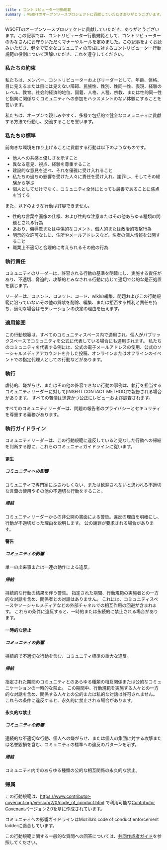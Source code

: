 ```yaml
---
title : コントリビューター行動規範
summary : WSOFTのオープンソースプロジェクトに貢献していただきありがとうございます。この記事をよくお読みいただき、健全で安全なコミュニティの実現にご協力ください。
---
```

WSOFTのオープンソースプロジェクトに貢献していただき、ありがとうございます。この記事では、コントリビューター行動規範として、コントリビューターのみなさんにお守りいただくマナーやルールを定めました。この記事をよくお読みいただき、健全で安全なコミュニティの形成に対するコントリビューター行動規範の役割について理解いただき、これを遵守してください。
### 私たちの約束
私たちは、メンバー、コントリビューターおよびリーダーとして、年齢、体格、目に見えるまたは目には見えない障碍、民族性、性別、性同一性、表現、経験のレベル、教育、社会的経済的地位、国籍、人格、人種、宗教、または性的同一性と指向に関係なくコミュニティへの参加をハラスメントのない体験にすることを誓います。

私たちは、オープンで親しみやすく、多様で包括的で健全なコミュニティに貢献する方法で行動し、交流することを誓います。

### 私たちの標準
前向きな環境を作り上げることに貢献する行動は以下のようなものです。

- 他人への共感と優しさを示すこと
- 異なる意見、視点、経験を尊重すること
- 建設的な意見を述べ、それを優雅に受け入れること
- 私たちの過ちの影響を受けた人々に責任を受け入れ、謝罪し、そしてその経験から学ぶ
- 個人としてだけでなく、コミュニティ全体にとっても最善であることに焦点を当てる

また、以下のような行動は許容できません。

- 性的な言葉や画像の仕様、および性的な注意またはその他あらゆる種類の問題とされる行為
- あおり、侮辱敵または中傷的なコメント、個人的または政治的攻撃行為
- 明示的な許可なしに、住所やメールアドレスなど、名者の個人情報を公開すること
- 職業上不適切と合理的に考えられるその他の行為

### 執行責任
コミュニティのリーダーは、許容される行動の基準を明確にし、実施する責任があり、不適切、脅迫的、攻撃的とみなされる行動に応じて適切で公的な是正処置を講じます。

リーダーは、コメント、コミット、コード、wikiの編集、問題およびこの行動規範に沿っていないその他の貢献を削除、編集、または拒否する権利と責任を持ち、適切な場合はモデレーションの決定の理由を伝えます。

### 適用範囲
この行動規範は、すべてのコミュニティスペース内で適用され、個人がパブリックスペースでコミュニティを公式に代表している場合にも適用されます。 私たちのコミュニティを代表する例には、公式の電子メールアドレスの使用、公式のソーシャルメディアアカウントを介した投稿、オンラインまたはオフラインのイベントでの指定代理人としての行動などがあります。

### 執行
虐待的、嫌がらせ、またはその他の許容できない行動の事例は、執行を担当するコミュニティリーダーに対して[INSERT CONTACT METHOD]で報告される場合があります。 すべての苦情は迅速かつ公正にレビューおよび調査されます。

すべてのコミュニティリーダーは、問題の報告者のプライバシーとセキュリティを尊重する義務があります。

### 執行ガイドライン
コミュニティリーダーは、この行動規範に違反していると見なした行動への帰結を判断する際に、これらのコミュニティガイドラインに従います。

#### 更生
##### コミュニティへの影響
コミュニティで専門家にふさわしくない、または歓迎されないと思われる不適切な言葉の使用やその他の不適切な行動をすること。
##### 帰結
コミュニティリーダーからの非公開の書面による警告。違反の理由を明確にし、行動が不適切だった理由を説明します。 公の謝罪が要求される場合があります。

#### 警告
##### コミュニティの影響
単一の出来事または一連の動作による違反。
##### 帰結
持続的な行動の結果を伴う警告。 指定された期間、行動規範の実施者との一方的な対話を含め、関係者との対話はありません。 これには、コミュニティスペースやソーシャルメディアなどの外部チャネルでの相互作用の回避が含まれます。 これらの条件に違反すると、一時的または永続的に禁止される場合があります。

#### 一時的な禁止
##### コミュニティの影響
持続的で不適切な行動を含む、コミュニティ標準の重大な違反。
##### 帰結
指定された期間のコミュニティとのあらゆる種類の相互関係または公的なコミュニケーションの一時的な禁止。 この期間中、行動規範を実施する人々との一方的な対話を含め、関係する人々との公的または私的な対話は許可されません。 これらの条件に違反すると、永久的に禁止される場合があります。

#### 永久的な禁止
##### コミュニティの影響
連続的な不適切な行動、個人への嫌がらせ、または個人の集団に対する攻撃または名誉毀損を含む、コミュニティの標準への違反のパターンを示す。
##### 帰結
コミュニティ内でのあらゆる種類の公的な相互関係の永久的な禁止。

### 帰属
この行動規範は、https://www.contributor-covenant.org/version/2/0/code_of_conduct.html で利用可能な[Contributor Covenant](https://www.contributor-covenant.org/)バージョン2.0を基に作成されています。

コミュニティへの影響ガイドラインはMozilla’s code of conduct enforcement ladderに適合しています。

この行動規範に関する一般的な質問への回答については、[共同作成者ガイド](../)を参照してください。
